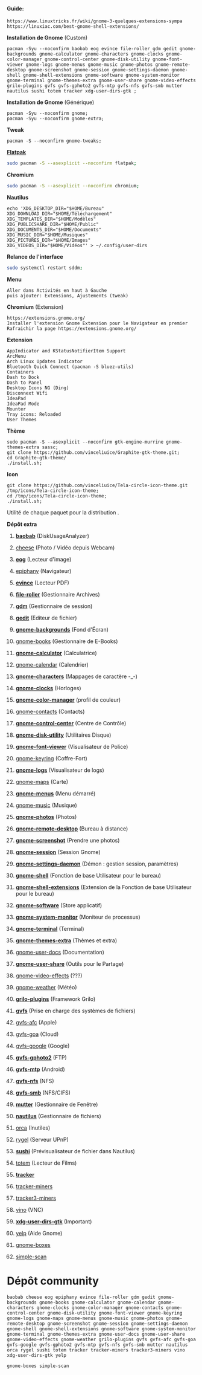 #### Guide:
```
https://www.linuxtricks.fr/wiki/gnome-3-quelques-extensions-sympa
https://linuxiac.com/best-gnome-shell-extensions/
```


**Installation de Gnome** (Custom)
```
pacman -Syu --noconfirm baobab eog evince file-roller gdm gedit gnome-backgrounds gnome-calculator gnome-characters gnome-clocks gnome-color-manager gnome-control-center gnome-disk-utility gnome-font-viewer gnome-logs gnome-menus gnome-music gnome-photos gnome-remote-desktop gnome-screenshot gnome-session gnome-settings-daemon gnome-shell gnome-shell-extensions gnome-software gnome-system-monitor gnome-terminal gnome-themes-extra gnome-user-share gnome-video-effects grilo-plugins gvfs gvfs-gphoto2 gvfs-mtp gvfs-nfs gvfs-smb mutter nautilus sushi totem tracker xdg-user-dirs-gtk ;
```

**Installation de Gnome** (Générique)
```
pacman -Syu --noconfirm gnome;
pacman -Syu --noconfirm gnome-extra;
```

**Tweak**
```
pacman -S --noconfirm gnome-tweaks;
```


**[Flatpak](https://doc.ubuntu-fr.org/flatpak)**
````bash
sudo pacman -S --asexplicit --noconfirm flatpak;
````

**Chromium**
````bash
sudo pacman -S --asexplicit --noconfirm chromium;
````


**Nautilus**
```
echo 'XDG_DESKTOP_DIR="$HOME/Bureau"
XDG_DOWNLOAD_DIR="$HOME/Téléchargement"
XDG_TEMPLATES_DIR="$HOME/Modèles"
XDG_PUBLICSHARE_DIR="$HOME/Public"
XDG_DOCUMENTS_DIR="$HOME/Documents"
XDG_MUSIC_DIR="$HOME/Musiques"
XDG_PICTURES_DIR="$HOME/Images"
XDG_VIDEOS_DIR="$HOME/Vidéos"' > ~/.config/user-dirs
```


**Relance de l'interface**
````bash
sudo systemctl restart sddm;
````




**Menu**
````
Aller dans Activités en haut à Gauche
puis ajouter: Extensions, Ajustements (tweak)
````

**Chromium** (Extension)
````
https://extensions.gnome.org/
Installer l'extension Gnome Extension pour le Navigateur en premier
Rafraichir la page https://extensions.gnome.org/
````

**Extension**
````
AppIndicator and KStatusNotifierItem Support
ArcMenu
Arch Linux Updates Indicator
Bluetooth Quick Connect (pacman -S bluez-utils)
Containers
Dash to Dock
Dash to Panel
Desktop Icons NG (Ding)
Disconnext Wifi
IdeaPad
IdeaPad Mode
Mounter
Tray icons: Reloaded
User Themes
````

**Thème**
````
sudo pacman -S --asexplicit --noconfirm gtk-engine-murrine gnome-themes-extra sassc;
git clone https://github.com/vinceliuice/Graphite-gtk-theme.git;
cd Graphite-gtk-theme/
./install.sh;
````

**Icon**
````
git clone https://github.com/vinceliuice/Tela-circle-icon-theme.git /tmp/icons/Tela-circle-icon-theme;
cd /tmp/icons/Tela-circle-icon-theme;
./install.sh;
````




Utilité de chaque paquet pour la distribution .

**Dépôt extra**
1) [**baobab**](https://archlinux.org/packages/extra/x86_64/baobab/) (DiskUsageAnalyzer)
2) [cheese](https://archlinux.org/packages/extra/x86_64/cheese/) (Photo / Vidéo depuis Webcam)
3) [**eog**](https://archlinux.org/packages/extra/x86_64/eog/) (Lecteur d'image)
4) [epiphany](https://archlinux.org/packages/extra/x86_64/epiphany/) (Navigateur)
5) [**evince**](https://archlinux.org/packages/extra/x86_64/evince/) (Lecteur PDF)
6) [**file-roller**](https://archlinux.org/packages/extra/x86_64/file-roller/) (Gestionnaire Archives)
7) [**gdm**](https://archlinux.org/packages/extra/x86_64/gdm/) (Gestionnaire de session)
8) [**gedit**](https://archlinux.org/packages/extra/x86_64/gedit/) (Editeur de fichier)
9) [**gnome-backgrounds**](https://archlinux.org/packages/extra/any/gnome-backgrounds/) (Fond d'Écran)
10) [gnome-books](https://archlinux.org/packages/extra/x86_64/gnome-books/) (Gestionnaire de E-Books)
11) [**gnome-calculator**](https://archlinux.org/packages/extra/x86_64/gnome-calculator/) (Calculatrice)
12) [gnome-calendar](https://archlinux.org/packages/extra/x86_64/gnome-calendar/) (Calendrier)
13) [**gnome-characters**](https://archlinux.org/packages/extra/x86_64/gnome-characters/) (Mappages de caractère -_-)
14) [**gnome-clocks**](https://archlinux.org/packages/extra/x86_64/gnome-clocks/) (Horloges)
15) [**gnome-color-manager**](https://archlinux.org/packages/extra/x86_64/gnome-color-manager/) (profil de couleur)
16) [gnome-contacts](https://archlinux.org/packages/extra/x86_64/gnome-contacts/) (Contacts)
17) [**gnome-control-center**](https://archlinux.org/packages/extra/x86_64/gnome-control-center/) (Centre de Contrôle)
18) [**gnome-disk-utility**](https://archlinux.org/packages/extra/x86_64/gnome-disk-utility/) (Utilitaires Disque)
19) [**gnome-font-viewer**](https://archlinux.org/packages/extra/x86_64/gnome-font-viewer/) (Visualisateur de Police)
20) [gnome-keyring](https://archlinux.org/packages/extra/x86_64/gnome-keyring/) (Coffre-Fort)
21) [**gnome-logs**](https://archlinux.org/packages/extra/x86_64/gnome-logs/) (Visualisateur de logs)
22) [gnome-maps](https://archlinux.org/packages/extra/x86_64/gnome-maps/) (Carte)
23) [**gnome-menus**](https://archlinux.org/packages/extra/x86_64/gnome-menus/) (Menu démarré)
24) [gnome-music](https://archlinux.org/packages/extra/x86_64/gnome-music/) (Musique)
25) [**gnome-photos**](https://archlinux.org/packages/extra/x86_64/gnome-photos/) (Photos)
26) [**gnome-remote-desktop**](https://archlinux.org/packages/extra/x86_64/gnome-remote-desktop/) (Bureau à distance)
27) [**gnome-screenshot**](https://archlinux.org/packages/extra/x86_64/gnome-screenshot/) (Prendre une photos)
28) [**gnome-session**](https://archlinux.org/packages/extra/x86_64/gnome-session/) (Session Gnome)
29) [**gnome-settings-daemon**](https://archlinux.org/packages/extra/x86_64/gnome-settings-daemon/) (Démon : gestion session, paramètres)
30) [**gnome-shell**](https://archlinux.org/packages/extra/x86_64/gnome-shell) (Fonction de base Utilisateur pour le bureau)
31) [**gnome-shell-extensions**](https://archlinux.org/packages/extra/x86_64/gnome-shell-extensions/) (Extension de la Fonction de base Utilisateur pour le bureau)
32) [**gnome-software**](https://archlinux.org/packages/extra/x86_64/gnome-software/) (Store applicatif)
33) [**gnome-system-monitor**](https://archlinux.org/packages/extra/x86_64/gnome-system-monitor/) (Moniteur de processus)
34) [**gnome-terminal**](https://archlinux.org/packages/extra/x86_64/gnome-terminal/) (Terminal)
35) [**gnome-themes-extra**](https://archlinux.org/packages/extra/x86_64/gnome-themes-extra/) (Thèmes et extra)
36) [gnome-user-docs](https://archlinux.org/packages/extra/x86_64/gnome-user-docs/) (Documentation)
37) [**gnome-user-share**](https://archlinux.org/packages/extra/x86_64/gnome-user-share/) (Outils pour le Partage)
38) [gnome-video-effects](https://archlinux.org/packages/extra/x86_64/gnome-video-effects/) (???)
39) [gnome-weather](https://archlinux.org/packages/extra/x86_64/gnome-weather/) (Météo)
40) [**grilo-plugins**](https://archlinux.org/packages/extra/x86_64/grilo-plugins/) (Framework Grilo)
41) [**gvfs**](https://archlinux.org/packages/extra/x86_64/gvfs/) (Prise en charge des systèmes de fichiers)
42) [gvfs-afc](https://archlinux.org/packages/extra/x86_64/gvfs-afc/) (Apple)
43) [gvfs-goa](https://archlinux.org/packages/extra/x86_64/gvfs-goa/) (Cloud)
44) [gvfs-google](https://archlinux.org/packages/extra/x86_64/gvfs-google/) (Google)
45) [**gvfs-gphoto2**](https://archlinux.org/packages/extra/x86_64/gvfs-gphoto2/) (FTP)
46) [**gvfs-mtp**](https://archlinux.org/packages/extra/x86_64/gvfs-ntf/) (Android)
47) [**gvfs-nfs**](https://archlinux.org/packages/extra/x86_64/gvfs-ntfs/) (NFS)
48) [**gvfs-smb**](https://archlinux.org/packages/extra/x86_64/gvfs-smb/) (NFS/CIFS)

49) [**mutter**](https://archlinux.org/packages/extra/x86_64/mutter/) (Gestionnaire de Fenêtre)
50) [**nautilus**](https://archlinux.org/packages/extra/x86_64/nautilus/) (Gestionnaire de fichiers)
51) [orca](https://archlinux.org/packages/extra/x86_64/orca/) (Inutiles)
52) [rygel](https://archlinux.org/packages/extra/x86_64/rygel/) (Serveur UPnP)
53) [**sushi**](https://archlinux.org/packages/extra/x86_64/sushi/) (Prévisualisateur de fichier dans Nautilus)
54) [totem](https://archlinux.org/packages/extra/x86_64/totem/) (Lecteur de Films)
55) [**tracker**](https://archlinux.org/packages/extra/x86_64/tracker/)
56) [tracker-miners](https://archlinux.org/packages/extra/x86_64/tracker-miners/)
57) [tracker3-miners](https://archlinux.org/packages/extra/x86_64/tracker3-miners/)
58) [vino](https://archlinux.org/packages/extra/x86_64/vino/) (VNC)
59) [**xdg-user-dirs-gtk**](https://archlinux.org/packages/extra/x86_64/xdg-user-dirs-gtk/) (Important)
60) [yelp](https://archlinux.org/packages/extra/x86_64/yelp/) (Aide Gnome)
61) [gnome-boxes](https://archlinux.org/packages/community/x86_64/gnome-boxes/)
62) [simple-scan](https://archlinux.org/packages/community/x86_64/simple-scan/)


# Dépôt community
``` 
baobab cheese eog epiphany evince file-roller gdm gedit gnome-backgrounds gnome-books gnome-calculator gnome-calendar gnome-characters gnome-clocks gnome-color-manager gnome-contacts gnome-control-center gnome-disk-utility gnome-font-viewer gnome-keyring gnome-logs gnome-maps gnome-menus gnome-music gnome-photos gnome-remote-desktop gnome-screenshot gnome-session gnome-settings-daemon gnome-shell gnome-shell-extensions gnome-software gnome-system-monitor gnome-terminal gnome-themes-extra gnome-user-docs gnome-user-share gnome-video-effects gnome-weather grilo-plugins gvfs gvfs-afc gvfs-goa gvfs-google gvfs-gphoto2 gvfs-mtp gvfs-nfs gvfs-smb mutter nautilus orca rygel sushi totem tracker tracker-miners tracker3-miners vino xdg-user-dirs-gtk yelp

gnome-boxes simple-scan
``` 

